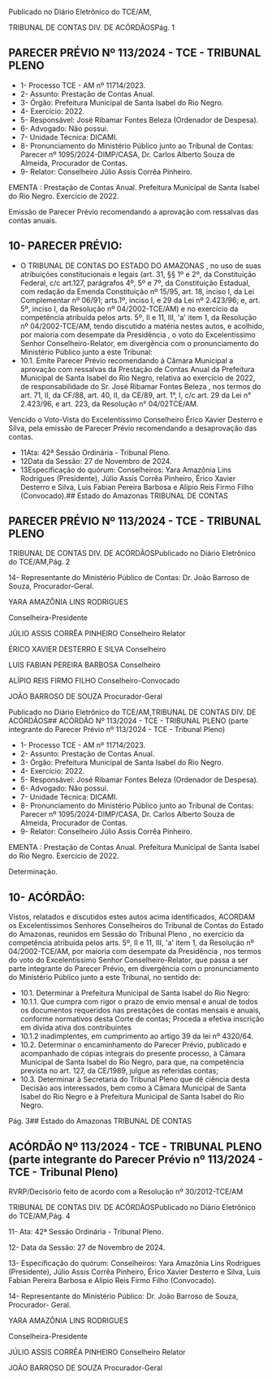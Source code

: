 Publicado  no  Diário  Eletrônico do TCE/AM,

TRIBUNAL DE CONTAS DIV. DE ACÓRDÃOSPág. 1

## PARECER PRÉVIO Nº 113/2024 - TCE - TRIBUNAL PLENO

- 1- Processo TCE - AM nº 11714/2023.
- 2- Assunto: Prestação de Contas Anual.
- 3- Órgão: Prefeitura Municipal de Santa Isabel do Rio Negro.
- 4- Exercício: 2022.
- 5- Responsável: José Ribamar Fontes Beleza (Ordenador de Despesa).
- 6- Advogado: Não possui.
- 7- Unidade Técnica: DICAMI.
- 8- Pronunciamento  do  Ministério  Público  junto  ao  Tribunal  de  Contas: Parecer  nº 1095/2024-DIMP/CASA, Dr. Carlos Alberto Souza de Almeida, Procurador de Contas.
- 9- Relator: Conselheiro Júlio Assis Corrêa Pinheiro.

EMENTA :  Prestação  de  Contas  Anual.    Prefeitura Municipal de Santa Isabel do Rio Negro.  Exercício de 2022.

Emissão de Parecer Prévio recomendando a aprovação com ressalvas das contas anuais.

## 10-  PARECER PRÉVIO:

- O  TRIBUNAL  DE  CONTAS  DO  ESTADO  DO  AMAZONAS ,  no  uso  de  suas atribuições  constitucionais  e  legais  (art.  31,  §§  1º  e  2º,  da  Constituição  Federal,  c/c art.127,  parágrafos  4º,  5º  e  7º,  da  Constituição  Estadual,  com  redação  da  Emenda Constituição nº 15/95, art. 18, inciso I, da Lei Complementar nº 06/91; arts.1º, inciso I, e 29  da  Lei  nº  2.423/96;  e,  art.  5º,  inciso  I,  da  Resolução  nº  04/2002-TCE/AM)  e  no exercício da competência atribuída pelos arts. 5º, II e 11, III, 'a' item 1, da Resolução nº 04/2002-TCE/AM, tendo discutido a matéria nestes autos, e acolhido, por maioria com desempate da Presidência ,  o  voto  do  Excelentíssimo Senhor Conselheiro-Relator, em divergência com o pronunciamento do Ministério Público junto a este Tribunal:
- 10.1. Emite  Parecer  Prévio  recomendando  à  Câmara  Municipal  a aprovação  com  ressalvas da Prestação de Contas  Anual da Prefeitura Municipal  de  Santa  Isabel  do  Rio  Negro,  relativa  ao exercício de 2022, de responsabilidade do Sr. José Ribamar Fontes Beleza , nos termos do art. 71, II, da CF/88, art. 40, II, da CE/89, art. 1°, I, c/c art. 29 da Lei n° 2.423/96, e art. 223, da Resolução n° 04/02TCE/AM.

Vencido o Voto-Vista  do  Excelentíssimo  Conselheiro  Érico  Xavier  Desterro  e  Silva, pela emissão de Parecer Prévio recomendando a desaprovação das contas.

- 11Ata: 42ª Sessão Ordinária - Tribunal Pleno.
- 12Data da Sessão: 27 de Novembro de 2024.
- 13Especificação do quórum: Conselheiros: Yara Amazônia Lins Rodrigues (Presidente),  Júlio  Assis  Corrêa  Pinheiro,  Érico  Xavier  Desterro  e  Silva,  Luis  Fabian Pereira Barbosa e Alípio Reis Firmo Filho (Convocado).## Estado do Amazonas TRIBUNAL DE CONTAS

## PARECER PRÉVIO Nº 113/2024 - TCE - TRIBUNAL PLENO

TRIBUNAL DE CONTAS DIV. DE ACÓRDÃOSPublicado  no  Diário  Eletrônico do TCE/AM,Pág. 2

14-  Representante  do  Ministério  Público  de  Contas: Dr. João  Barroso  de  Souza, Procurador-Geral.

YARA AMAZÔNIA LINS RODRIGUES

Conselheira-Presidente

JÚLIO ASSIS CORRÊA PINHEIRO Conselheiro Relator

ÉRICO XAVIER DESTERRO E SILVA Conselheiro

LUIS FABIAN PEREIRA BARBOSA Conselheiro

ALÍPIO REIS FIRMO FILHO Conselheiro-Convocado

JOÃO BARROSO DE SOUZA Procurador-Geral

Publicado  no  Diário  Eletrônico do TCE/AM,TRIBUNAL DE CONTAS DIV. DE ACÓRDÃOS## ACÓRDÃO Nº 113/2024 - TCE - TRIBUNAL PLENO (parte integrante do Parecer Prévio nº 113/2024 - TCE - Tribunal Pleno)

- 1- Processo TCE - AM nº 11714/2023.
- 2- Assunto: Prestação de Contas Anual.
- 3- Órgão: Prefeitura Municipal de Santa Isabel do Rio Negro.
- 4- Exercício: 2022.
- 5- Responsável: José Ribamar Fontes Beleza (Ordenador de Despesa).
- 6- Advogado: Não possui.
- 7- Unidade Técnica: DICAMI.
- 8- Pronunciamento  do  Ministério  Público  junto  ao  Tribunal  de  Contas: Parecer  nº 1095/2024-DIMP/CASA, Dr. Carlos Alberto Souza de Almeida, Procurador de Contas.
- 9- Relator: Conselheiro Júlio Assis Corrêa Pinheiro.

EMENTA :  Prestação  de  Contas  Anual.    Prefeitura Municipal  de  Santa  Isabel  do  Rio  Negro.  Exercício de 2022.

Determinação.

## 10-  ACÓRDÃO:

Vistos, relatados e discutidos estes autos acima identificados, ACORDAM os Excelentíssimos Senhores Conselheiros do Tribunal de Contas do Estado do Amazonas, reunidos em Sessão do Tribunal Pleno , no exercício da competência atribuída pelos arts. 5º, II e 11, III, 'a' item 1, da Resolução nº 04/2002-TCE/AM, por maioria com desempate da Presidência , nos termos do voto do Excelentíssimo Senhor Conselheiro-Relator, que passa a ser parte integrante do Parecer Prévio, em divergência com o pronunciamento do Ministério Público junto a este Tribunal, no sentido de:

- 10.1. Determinar à Prefeitura Municipal de Santa Isabel do Rio Negro:
- 10.1.1. Que cumpra com rigor o prazo de envio mensal e anual de todos os documentos requeridos nas prestações de contas mensais e anuais, conforme normativos desta Corte de contas; Proceda a efetiva inscrição em dívida ativa dos contribuintes
- 10.1.2 inadimplentes, em cumprimento ao artigo 39 da lei nº 4320/64.
- 10.2. Determinar o encaminhamento  do  Parecer  Prévio,  publicado  e acompanhado  de  cópias  integrais  do  presente  processo,  à  Câmara Municipal  de  Santa  Isabel  do  Rio  Negro,  para  que,  na  competência prevista no art. 127, da CE/1989, julgue as referidas contas;
- 10.3. Determinar à  Secretaria  do  Tribunal  Pleno  que  dê  ciência  desta Decisão aos interessados, bem como à Câmara Municipal de Santa Isabel do Rio Negro e à Prefeitura Municipal de Santa Isabel do Rio Negro.

Pág. 3## Estado do Amazonas TRIBUNAL DE CONTAS

## ACÓRDÃO Nº 113/2024 - TCE - TRIBUNAL PLENO (parte integrante do Parecer Prévio nº 113/2024 - TCE - Tribunal Pleno)

RVRP/Decisório feito de acordo com a Resolução nº 30/2012-TCE/AM

TRIBUNAL DE CONTAS DIV. DE ACÓRDÃOSPublicado  no  Diário  Eletrônico do TCE/AM,Pág. 4

11- Ata: 42ª Sessão Ordinária - Tribunal Pleno.

12- Data da Sessão: 27 de Novembro de 2024.

13- Especificação do quórum: Conselheiros: Yara Amazônia Lins Rodrigues (Presidente),  Júlio  Assis  Corrêa  Pinheiro,  Érico  Xavier  Desterro  e  Silva,  Luis  Fabian Pereira Barbosa e Alípio Reis Firmo Filho (Convocado).

14-  Representante  do  Ministério  Público: Dr. João  Barroso  de  Souza,  Procurador- Geral.

YARA AMAZÔNIA LINS RODRIGUES

Conselheira-Presidente

JÚLIO ASSIS CORRÊA PINHEIRO Conselheiro Relator

JOÃO BARROSO DE SOUZA Procurador-Geral